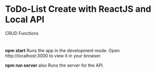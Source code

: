 
# ToDo-List Create with ReactJS and Local API
  CRUD Functions
  #
  
**npm start**
Runs the app in the development mode.
Open http://localhost:3000 to view it in your browser.

**npm run server**
also Runs the server for the API.
